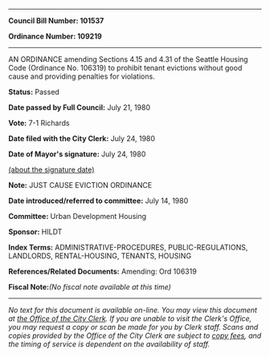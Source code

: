 

********

**Council Bill Number: 101537**
   
**Ordinance Number: 109219**
********

 AN ORDINANCE amending Sections 4.15 and 4.31 of the Seattle Housing Code (Ordinance No. 106319) to prohibit tenant evictions without good cause and providing penalties for violations.

**Status:** Passed
   
**Date passed by Full Council:** July 21, 1980
   
**Vote:** 7-1 Richards
   
**Date filed with the City Clerk:** July 24, 1980
   
**Date of Mayor's signature:** July 24, 1980
   
[(about the signature date)](/~public/approvaldate.htm)
   
   
**Note:** JUST CAUSE EVICTION ORDINANCE

   
**Date introduced/referred to committee:** July 14, 1980
   
**Committee:** Urban Development Housing
   
**Sponsor:** HILDT
   
   
**Index Terms:** ADMINISTRATIVE-PROCEDURES, PUBLIC-REGULATIONS, LANDLORDS, RENTAL-HOUSING, TENANTS, HOUSING

**References/Related Documents:** Amending: Ord 106319

**Fiscal Note:**_(No fiscal note available at this time)_
********

_No text for this document is available on-line. You may view this document at [the Office of the City Clerk](http://www.seattle.gov/leg/clerk/contactUs.htm). If you are unable to visit the Clerk's Office, you may request a copy or scan be made for you by Clerk staff. Scans and copies provided by the Office of the City Clerk are subject to [copy fees](http://clerk.seattle.gov/~public/clerkfees.htm), and the timing of service is dependent on the availability of staff._

